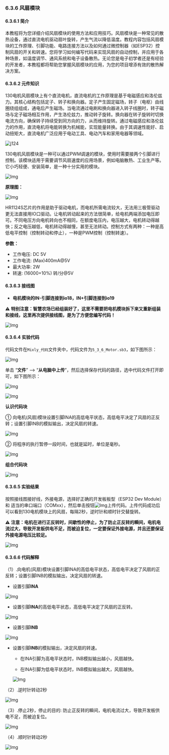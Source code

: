 ### 6.3.6 风扇模块

#### 6.3.6.1 简介

本教程将为您详细介绍风扇模块的使用方法和应用技巧。风扇模块是一种常见的散热设备，通过直流电机驱动扇叶旋转，产生气流以降低温度。教程内容包括风扇模块的工作原理、引脚功能、电路连接方法以及如何通过微控制器（如ESP32）控制风扇的开关和转速。您将学习如何编写代码来实现风扇的自动控制，并应用于各种场景，如温度调节、通风系统和电子设备散热。无论您是电子初学者还是有经验的开发者，本教程都将帮助您掌握风扇模块的应用，为您的项目增添有效的散热解决方案。

#### 6.3.6.2 元件知识

130电机风扇模块上有个直流电机，直流电机的工作原理是基于电磁感应和洛伦兹力。其核心结构包括定子、转子和换向器。定子产生固定磁场，转子（电枢）由线圈绕组组成，通电后产生磁场。当电流通过电刷和换向器进入转子线圈时，转子磁场与定子磁场相互作用，产生洛伦兹力，推动转子旋转。换向器在转子旋转时切换电流方向，确保转子持续受到同方向的力，从而维持旋转。通过电磁感应和洛伦兹力的作用，直流电机将电能转换为机械能，实现能量转换。由于其调速性能好、启动扭矩大，直流电机广泛应用于电动工具、电动汽车和家用电器等领域。

![j124](../media/j124.png)

130电机风扇模块是一种可以通过PWM调速的模块，使用时需要接两个引脚进行控制。该模块适用于需要调节风扇速度的应用场景，例如电脑散热、工业生产等。它小巧轻便、安装简单，是一种十分实用的模块。

![Img](../media/cou710.png)

**原理图：**

![Img](../media/cou712.png)

HR1124S芯片的作用是助于驱动电机，而电机所需电流较大，无法用三极管驱动更无法直接用IO口驱动。让电机转动起来的方法很简单，给电机两端添加电压即可。不同电压方向电机转向也不相同，在额度电压内，电压越大，电机转动得越快；反之电压越低，电机转动得越慢，甚至无法转动。控制方式有两种：一种是高低电平控制（控制转动和停止），一种是PWM控制（控制转速）。

**参数：**

- 工作电压: DC 5V
- 工作电流: (Max)400mA@5V
- 最大功率: 2W
- 转速: (16000+10%) 转/分@5V

#### 6.3.6.3 接线图

- **电机模块的IN-引脚连接到io18，IN+引脚连接到io19**

⚠️ **特别注意：智慧农场已经组装好了，这里不需要把电机模块拆下来又重新组装和接线，这里再次提供接线图，是为了方便您编写代码！**

![Img](../media/couj73.png)

#### 6.3.6.4  实验代码

代码文件在`Mixly_代码`文件夹中，代码文件为`5_3_6_Motor.sb3`，如下图所示：

![Img](../media/acouj-06.png)

单击 “**文件**” --> “**从电脑中上传**”，然后选择保存代码的路径，选中代码文件打开即可，如下图所示：

![Img](../media/acouj-00.png)

![Img](../media/acouj-06-1.png)

**认识代码块**

① 向电机(风扇)模块设置引脚INA的高低电平状态，高低电平决定了风扇的正反转；设置引脚INB的模拟输出，决定风扇的转速。 

![Img](../media/bas0.png)

② 将程序的执行暂停一段时间，也就是延时，单位是毫秒。 

![Img](../media/ab0.png)

**组合代码块**

![Img](../media/Mixly-code6.png)

#### 6.3.6.5  实验结果

按照接线图接好线，外接电源，选择好正确的开发板板型（ESP32 Dev Module）和 适当的串口端口（COMxx），然后单击按钮![Img](../media/upload2.png)上传代码。上传代码成功后可以看到130电机模块上的风扇，每隔2秒，逆时针和顺时针交替旋转。  

⚠️ **注意：电机在进行正反转时，间歇性的停止，为了防止正反转的瞬间，电机电流过大，导致开发板供电不足，而被迫复位，一定要保证外接电源，并且还要保证外接电源电压比较足。**

![Img](../media/Motor-rotating.gif)

#### 6.3.6.6  代码解释

（1）.向电机(风扇)模块设置引脚INA的高低电平状态，高低电平决定了风扇的正反转；设置引脚INB的模拟输出，决定风扇的转速。

- 设置引脚**INA**

 ![Img](../media/b19.png)

- 设置引脚**INA**的高低电平状态，高低电平决定了风扇的正反转。

![Img](../media/b19-1.png)

- 设置引脚**INB**

![Img](../media/b19-2.png)

- 设置引脚**INB**的模拟输出，决定风扇的转速。

  - 在INA引脚为高电平状态时，INB模拟输出越小，风扇越快。

  - 在INA引脚为低电平状态时，INB模拟输出越大，风扇越快。

   ![Img](../media/b19-3.png)

（2）.逆时针转动2秒

![Img](../media/b19-4.png)

（3）.停止2秒，停止的目的: 防止正反转的瞬间，电机电流过大，导致开发板供电不足，而被迫复位。

![Img](../media/b19-5.png)

（4）.顺时针转动2秒

![Img](../media/b19-6.png)